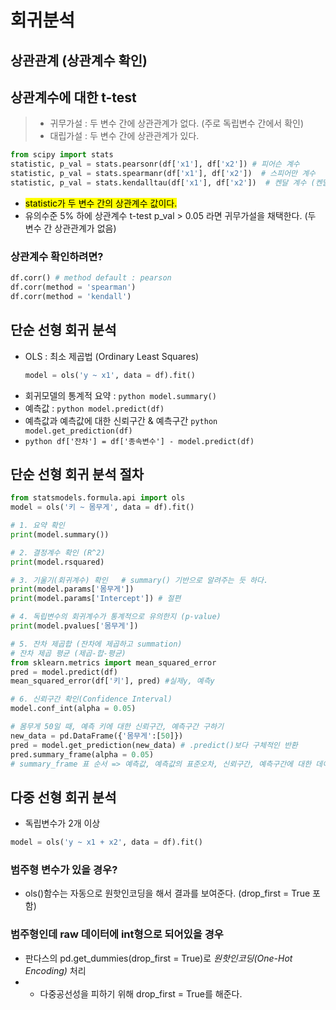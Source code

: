 회귀분석
===
상관관계 (상관계수 확인) 
--


상관계수에 대한 t-test 
--
> * 귀무가설 : 두 변수 간에 상관관계가 없다. (주로 독립변수 간에서 확인) 
> * 대립가설 : 두 변수 간에 상관관계가 있다. 

```python
from scipy import stats
statistic, p_val = stats.pearsonr(df['x1'], df['x2']) # 피어슨 계수
statistic, p_val = stats.spearmanr(df['x1'], df['x2'])  # 스피어만 계수
statistic, p_val = stats.kendalltau(df['x1'], df['x2'])  # 켄달 계수 (켄달타우)
```
* <mark>statistic가 두 변수 간의 상관계수 값이다.</mark>
* 유의수준 5% 하에 상관계수 t-test p_val > 0.05 라면 귀무가설을 채택한다. (두 변수 간 상관관계가 없음) 

### 상관계수 확인하려면? 
```python
df.corr() # method default : pearson
df.corr(method = 'spearman')
df.corr(method = 'kendall') 
```

단순 선형 회귀 분석 
--
* OLS : 최소 제곱법 (Ordinary Least Squares)
  ```python import
  model = ols('y ~ x1', data = df).fit()
  ```
* 회귀모델의 통계적 요약 : ```python model.summary() ```
* 예측값 : ```python model.predict(df) ```
* 예측값과 예측값에 대한 신뢰구간 & 예측구간 ```python model.get_prediction(df) ```
* ```python df['잔차'] = df['종속변수'] - model.predict(df) ``` 
## 단순 선형 회귀 분석 절차 
```python
from statsmodels.formula.api import ols
model = ols('키 ~ 몸무게', data = df).fit()

# 1. 요약 확인
print(model.summary())

# 2. 결정계수 확인 (R^2) 
print(model.rsquared)

# 3. 기울기(회귀계수) 확인   # summary() 기반으로 알려주는 듯 하다. 
print(model.params['몸무게'])
print(model.params['Intercept']) # 절편

# 4. 독립변수의 회귀계수가 통계적으로 유의한지 (p-value)
print(model.pvalues['몸무게'])

# 5. 잔차 제곱합 (잔차에 제곱하고 summation)
# 잔차 제곱 평균 (제곱-합-평균)
from sklearn.metrics import mean_squared_error
pred = model.predict(df)
mean_squared_error(df['키'], pred) #실제y, 예측y

# 6. 신뢰구간 확인(Confidence Interval)
model.conf_int(alpha = 0.05) 

# 몸무게 50일 때, 예측 키에 대한 신뢰구간, 예측구간 구하기
new_data = pd.DataFrame({'몸무게':[50]})
pred = model.get_prediction(new_data) # .predict()보다 구체적인 반환 
pred.summary_frame(alpha = 0.05)
# summary_frame 표 순서 => 예측값, 예측값의 표준오차, 신뢰구간, 예측구간에 대한 데이터프레임
```

다중 선형 회귀 분석 
--
* 독립변수가 2개 이상
```python import
model = ols('y ~ x1 + x2', data = df).fit()
```
### 범주형 변수가 있을 경우? 
* ols()함수는 자동으로 원핫인코딩을 해서 결과를 보여준다. (drop_first = True 포함)

### 범주형인데 raw 데이터에 int형으로 되어있을 경우 
* 판다스의 pd.get_dummies(drop_first = True)로 *원핫인코딩(One-Hot Encoding)* 처리
* * 다중공선성을 피하기 위해 drop_first = True를 해준다.


